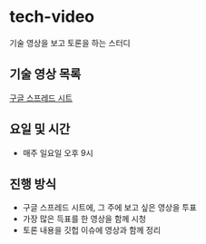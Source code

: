 # tech-video
기술 영상을 보고 토론을 하는 스터디 

## 기술 영상 목록 
[구글 스프레드 시트](https://docs.google.com/spreadsheets/d/1nHvkOJ3N938qUTNLgoca7Zzg6NDisf9ZHwLLIJEMw4I/edit?usp=sharing)

## 요일 및 시간 
- 매주 일요일 오후 9시

## 진행 방식 
- 구글 스프레드 시트에, 그 주에 보고 싶은 영상을 투표
- 가장 많은 득표를 한 영상을 함께 시청
- 토론 내용을 깃헙 이슈에 영상과 함께 정리 
